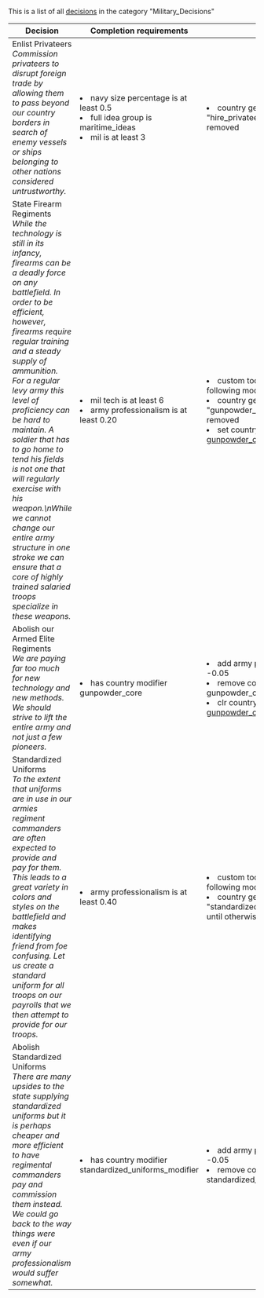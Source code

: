 This is a list of all [decisions](decisions.md) in the category "Military_Decisions"

| Decision | Completion requirements | Effects | Requirements to appear |
| ----- | ------ | ----- | ------ |
| <a name="enlist_privateers">Enlist Privateers</a><br />*Commission privateers to disrupt foreign trade by allowing them to pass beyond our country borders in search of enemy vessels or ships belonging to other nations considered untrustworthy.* | <li>navy size percentage is at least 0.5</li><li>full idea group is maritime_ideas</li><li>mil is at least 3</li> | <li>country gets the modifier "hire_privateers" until otherwise removed</li> | <li>None of the following:</li><ul><li>has country modifier hire_privateers</li></ul><li>navy size is at least 1</li><li>has idea group maritime_ideas</li><li>num of ports is at least 1</li><li>dip tech is at least 8</li> |
| <a name="state_firearm_regiments">State Firearm Regiments</a><br />*While the technology is still in its infancy, firearms can be a deadly force on any battlefield. In order to be efficient, however, firearms require regular training and a steady supply of ammunition. For a regular levy army this level of proficiency can be hard to maintain. A soldier that has to go home to tend his fields is not one that will regularly exercise with his weapon.\nWhile we cannot change our entire army structure in one stroke we can ensure that a core of highly trained salaried troops specialize in these weapons.* | <li>mil tech is at least 6</li><li>army professionalism is at least 0.20</li> | <li>custom tooltip = Gives the following modifier until revoked:</li><li>country gets the modifier "gunpowder_core" until otherwise removed</li><li>set country flag [gunpowder_core_activated](../flags/gunpowder_core_activated.md)</li> | <li>has dlc "Cradle of Civilization"</li><li>None of the following:</li><ul><li>has country modifier gunpowder_core</li></ul><li>NOT:</li><ul><li>mil tech is at least 19</li></ul> |
| <a name="abolish_state_firearm_regiments">Abolish our Armed Elite Regiments</a><br />*We are paying far too much for new technology and new methods. We should strive to lift the entire army and not just a few pioneers.* | <li>has country modifier gunpowder_core</li> | <li>add army professionalism = -0.05</li><li>remove country modifier = gunpowder_core</li><li>clr country flag [gunpowder_core_activated](../flags/gunpowder_core_activated.md)</li> | <li>has dlc "Cradle of Civilization"</li><li>has country modifier gunpowder_core</li> |
| <a name="standardized_uniforms">Standardized Uniforms</a><br />*To the extent that uniforms are in use in our armies regiment commanders are often expected to provide and pay for them. This leads to a great variety in colors and styles on the battlefield and makes identifying friend from foe confusing. Let us create a standard uniform for all troops on our payrolls that we then attempt to provide for our troops.* | <li>army professionalism is at least 0.40</li> | <li>custom tooltip = Gives the following modifier until revoked:</li><li>country gets the modifier "standardized_uniforms_modifier" until otherwise removed</li> | <li>has dlc "Cradle of Civilization"</li><li>None of the following:</li><ul><li>has country modifier gunpowder_core</li></ul><li>NOT:</li><ul><li>has country modifier standardized_uniforms_modifier</li></ul><li>mil tech is at least 19</li> |
| <a name="abolish_standardized_uniforms">Abolish Standardized Uniforms</a><br />*There are many upsides to the state supplying standardized uniforms but it is perhaps cheaper and more efficient to have regimental commanders pay and commission them instead. We could go back to the way things were even if our army professionalism would suffer somewhat.* | <li>has country modifier standardized_uniforms_modifier</li> | <li>add army professionalism = -0.05</li><li>remove country modifier = standardized_uniforms_modifier</li> | <li>has dlc "Cradle of Civilization"</li><li>has country modifier standardized_uniforms_modifier</li> |
